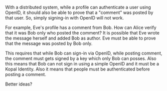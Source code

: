 With a distributed system, while a profile can authenticate a user using OpenID, it should also be able to prove that a "comment" was posted by that user. So, simply signing-in with OpenID will not work.

For example, Eve's profile has a comment from Bob. How can Alice verify that it was Bob only who posted the comment? It is possible that Eve wrote the message herself and added Bob as author. Eve must be able to prove that the message was posted by Bob only.

This requires that while Bob can sign-in via OpenID, while posting comment, the comment must gets signed by a key which only Bob can posses. Also this means that Bob can not sign in using a simple OpenID and it must be a Kopal Identity. Also it means that people must be authenticated before posting a comment.

Better ideas?